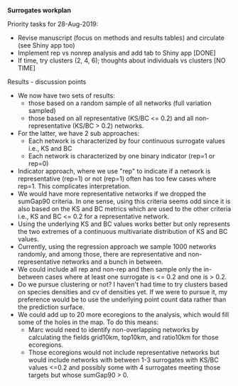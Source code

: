 **Surrogates workplan**

Priority tasks for 28-Aug-2019:

- Revise manuscript (focus on methods and results tables) and circulate (see Shiny app too)
- Implement rep vs nonrep analysis and add tab to Shiny app [DONE]
- If time, try clusters (2, 4, 6); thoughts about individuals vs clusters [NO TIME]



Results - discussion points

- We now have two sets of results:
  - those based on a random sample of all networks (full variation sampled)
  - those based on all representative (KS/BC <= 0.2) and all non-representative (KS/BC > 0.2) networks.
- For the latter, we have 2 sub approaches:
  - Each network is characterized by four continuous surrogate values i.e., KS and BC
  - Each network is characterized by one binary indicator (rep=1 or rep=0)
- Indicator approach, where we use "rep" to indicate if a network is representative (rep=1) or not (rep=1) often has too few cases where rep=1. This complicates interpretation.
- We would have more representative networks if we dropped the sumGap90 criteria. In one sense, using this criteria seems odd since it is also based on the KS and BC metrics which are used to the other criteria i.e., KS and BC <= 0.2 for a representative network.
- Using the underlying KS and BC values works better but only represents the two extremes of a continuous multivariate distribution of KS and BC values.
- Currently, using the regression approach we sample 1000 networks randomly, and among those, there are representative and non-representative networks and a bunch in between.
- We could include all rep and non-rep and then sample only the in-between cases where at least one surrogate is <= 0.2 and one is > 0.2.
- Do we pursue clustering or not? I haven't had time to try clusters based on species densities and cv of densities yet. If we were to pursue it, my preference would be to use the underlying point count data rather than the prediction surface. 
- We could add up to 20 more ecoregions to the analysis, which would fill some of the holes in the map. To do this means:
  - Marc would need to identify non-overlapping networks by calculating the fields grid10km, top10km, and ratio10km for those ecoregions.
  - Those ecoregions would not include representative networks but would include networks with between 1-3 surrogates with KS/BC values <=0.2 and possibly some with 4 surrogates meeting those targets but whose sumGap90 > 0.